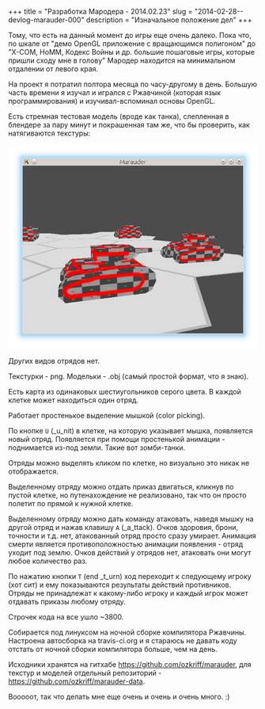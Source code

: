 +++
title = "Разработка Мародера - 2014.02.23"
slug = "2014-02-28--devlog-marauder-000"
description = "Изначальное положение дел"
+++

Тому, что есть на данный момент до игры еще очень далеко. Пока что, по
шкале от "демо OpenGL приложение с вращающимся полигоном" до "X-COM,
HoMM, Кодекс Войны и др. большие пошаговые игры, которые пришли сходу
мне в голову" Мародер находится на минимальном отдалении от левого края.

На проект я потратил полтора месяца по часу-другому в день. Большую
часть времени я изучал и игрался с Ржавчиной (которая язык
программирования) и изучивал-вспоминал основы OpenGL.

Есть стремная тестовая модель (вроде как танка), слепленная в блендере
за пару минут и покрашенная там же, что бы проверить, как натягиваются
текстуры:

![ugly-tank-pic](2014-02-23--ugly-tank.png)

Других видов отрядов нет.

Текстурки - png. Модельки - .obj (самый простой формат, что я знаю).

Есть карта из одинаковых шестиугольников серого цвета. В каждой клетке
может находиться один отряд.

Работает простенькое выделение мышкой (color picking).

По кнопке `U` (\_u\_nit) в клетке, на которую указывает мышка,
появляется новый отряд. Появляется при помощи простенькой анимации -
поднимается из-под земли. Такие вот зомби-танки.

Отряды можно выделять кликом по клетке, но визуально это никак не
отображается.

Выделенному отряду можно отдать приказ двигаться, кликнув по пустой
клетке, но путенахождение не реализовано, так что он просто полетит по
прямой к нужной клетке.

Выделенному отряду можно дать команду атаковать, наведя мышку на другой
отряд и нажав клавишу `A` (\_a\_ttack). Очков здоровия, брони, точности
и т.д. нет, атакованный отряд просто сразу умирает. Анимация смерти
является противоположностью анимации появления - отряд уходит под землю.
Очков действий у отрядов нет, атаковать они могут любое количество раз.

По нажатию кнопки `T` (end \_t\_urn) ход переходит к следующему игроку
(хот сит) и ему показываются результаты действий противников. Отряды не
принадлежат к какому-либо игроку и каждый игрок может отдавать приказы
любому отряду.

Строчек кода на все ушло ~3800.

Собирается под линуксом на ночной сборке компилятора Ржавчины. Настроена
автосборка на travis-ci.org и я стараюсь не давать коду отстать от
ночной сборки компилятора больше, чем на день.

Исходники хранятся на гитхабе <https://github.com/ozkriff/marauder>, для
текстур и моделей отдельный репозиторий -
<https://github.com/ozkriff/marauder-data>.

Вооооот, так что делать мне еще очень и очень и очень много. :)
